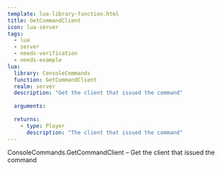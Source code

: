 ```yaml
---
template: lua-library-function.html
title: GetCommandClient
icon: lua-server
tags:
  - lua
  - server
  - needs-verification
  - needs-example
lua:
  library: ConsoleCommands
  function: GetCommandClient
  realm: server
  description: "Get the client that issued the command"
  
  arguments:
  
  returns:
    - type: Player
      description: "The client that issued the command"
---
```


<div class="lua__search__keywords">
ConsoleCommands.GetCommandClient &#x2013; Get the client that issued the command
</div>
